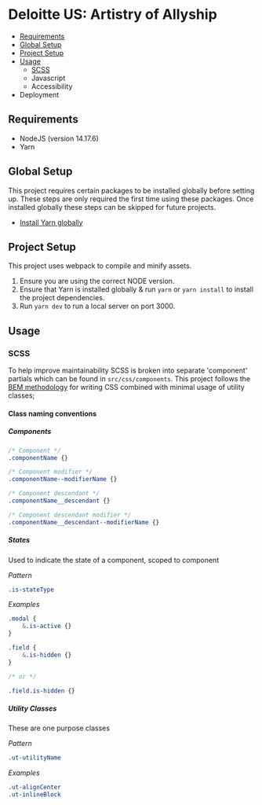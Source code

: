 # Deloitte US: Artistry of Allyship

- [Requirements](#requirements)
- [Global Setup](#global-setup)
- [Project Setup](#project-setup)
- [Usage](#usage)
    - [SCSS](#scss)
    - Javascript
    - Accessibility
- Deployment

## Requirements
- NodeJS (version 14.17.6)
- Yarn

## Global Setup
This project requires certain packages to be installed globally before setting up. These steps are only required the first time using these packages. Once installed globally these steps can be skipped for future projects.

- [Install Yarn globally](https://wearetilt.atlassian.net/wiki/spaces/WATP/pages/90767385/How+to+-+Install+NVM+Node+and+NPM#Yarn-Setup)

## Project Setup
This project uses webpack to compile and minify assets.

1. Ensure you are using the correct NODE version.
2. Ensure that Yarn is installed globally & run `yarn` or `yarn install` to install the project dependencies.
3. Run `yarn dev` to run a local server on port 3000.

## Usage
### SCSS
To help improve maintainability SCSS is broken into separate 'component' partials which can be found in `src/css/components`. This project follows the [BEM methodology](https://en.bem.info/methodology/css/) for writing CSS combined with minimal usage of utility classes;

#### Class naming conventions
##### Components
```scss
/* Component */
.componentName {}

/* Component modifier */
.componentName--modifierName {}

/* Component descendant */
.componentName__descendant {}

/* Component descendant modifier */
.componentName__descendant--modifierName {}
```
##### States
Used to indicate the state of a component, scoped to component

_Pattern_
```scss
.is-stateType
```

_Examples_
```scss
.modal {
	&.is-active {}
}

.field {
	&.is-hidden {}
}

/* or */

.field.is-hidden {}
```

##### Utility Classes
These are one purpose classes

_Pattern_
```scss
.ut-utilityName
```

_Examples_
```scss
.ut-alignCenter
.ut-inlineBlock
```